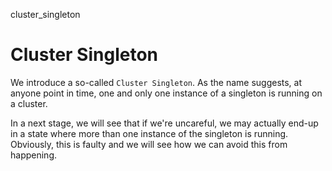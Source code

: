 cluster_singleton

# Cluster Singleton

We introduce a so-called `Cluster Singleton`. As the name suggests, at anyone point in time, one and only one instance of a singleton is running on a cluster.

In a next stage, we will see that if we're uncareful, we may actually end-up in a state where more than one instance of the singleton is running. Obviously, this is faulty and we will see how we can avoid this from happening.
